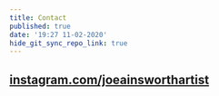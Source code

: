 ```yaml
---
title: Contact
published: true
date: '19:27 11-02-2020'
hide_git_sync_repo_link: true
---
```


## [instagram.com/joeainsworthartist](https://instagram.com/joeainsworthartist)